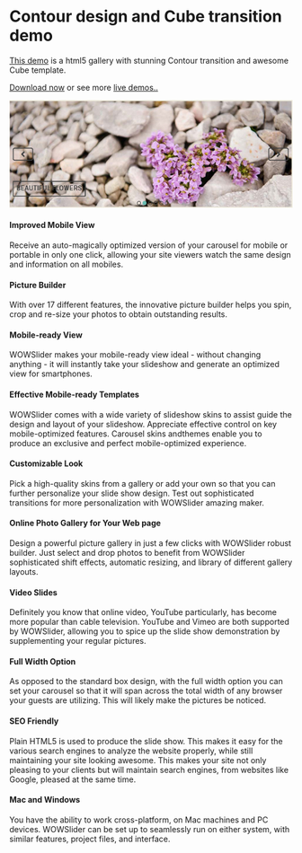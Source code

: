 # Contour design and Cube transition demo

[This demo](http://wowslider.com/javascript-image-slider-contour-cube-demo.html) is a html5 gallery with stunning Contour transition
and awesome Cube template.  

[Download now](http://wowslider.com/) or see more [live demos..](http://wowslider.com/demo.html)

<a href="http://wowslider.com/javascript-image-slider-contour-cube-demo.html">
  <img src="https://raw.githubusercontent.com/jq0/javascript-image-slider-contour-cube/master/javascript-image-slider-contour-cube.jpg">
</a>		
  
#### Improved Mobile View
Receive an auto-magically optimized version of your carousel for mobile or portable in only one click, allowing your site viewers watch the same design and information on all mobiles.

#### Picture Builder
With over 17 different features, the innovative picture builder helps you spin, crop and re-size your photos to obtain outstanding results.

#### Mobile-ready View
WOWSlider makes your mobile-ready view ideal - without changing anything - it will instantly take your slideshow and generate an optimized view for smartphones. 

#### Effective Mobile-ready Templates
WOWSlider comes with a wide variety of slideshow skins to assist guide the design and layout of your slideshow. Appreciate effective control on key mobile-optimized features. Carousel skins andthemes enable you to produce an exclusive and perfect mobile-optimized experience.

#### Customizable Look
Pick a high-quality skins from a gallery or add your own so that you can further personalize your slide show design. Test out sophisticated transitions for more personalization with WOWSlider amazing maker.

#### Online Photo Gallery for Your Web page
Design a powerful picture gallery in just a few clicks with WOWSlider robust builder. Just select and drop photos to benefit from WOWSlider sophisticated shift effects, automatic resizing, and library of different gallery layouts.

#### Video Slides
Definitely you know that online video, YouTube particularly, has become more popular than cable television. YouTube and Vimeo are both supported by WOWSlider, allowing you to spice up the slide show demonstration by supplementing your regular pictures.

#### Full Width Option
As opposed to the standard box design, with the full width option you can set your carousel so that it will span across the total width of any browser your guests are utilizing. This will likely make the pictures be noticed.

#### SEO Friendly
Plain HTML5 is used to produce the slide show. This makes it easy for the various search engines to analyze the website properly, while still maintaining your site looking awesome. This makes your site not only pleasing to your clients but will maintain search engines, from websites like Google, pleased at the same time.

#### Mac and Windows
You have the ability to work cross-platform, on Mac machines and PC devices. WOWSlider can be set up to seamlessly run on either system, with similar features, project files, and interface.
